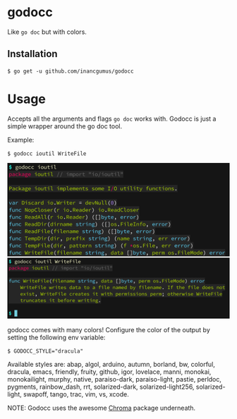 # godocc

Like `go doc` but with colors.

## Installation

```
$ go get -u github.com/inancgumus/godocc
```

# Usage

Accepts all the arguments and flags `go doc` works with. Godocc is just a simple wrapper around the go doc tool.

Example:

```
$ godocc ioutil WriteFile
```
![godocc sample 1](samples/sample1.png)
![godocc sample 2](samples/sample2.png)

godocc comes with many colors! Configure the color of the output by setting the following env variable:

```
$ GODOCC_STYLE="dracula"
```

Available styles are: abap, algol, arduino, autumn, borland, bw, colorful, dracula, emacs, friendly, fruity, github, igor, lovelace, manni, monokai, monokailight, murphy, native, paraiso-dark, paraiso-light, pastie, perldoc, pygments, rainbow_dash, rrt, solarized-dark, solarized-light256, solarized-light, swapoff, tango, trac, vim, vs, xcode.

NOTE: Godocc uses the awesome [Chroma](https://github.com/alecthomas/chroma) package underneath.